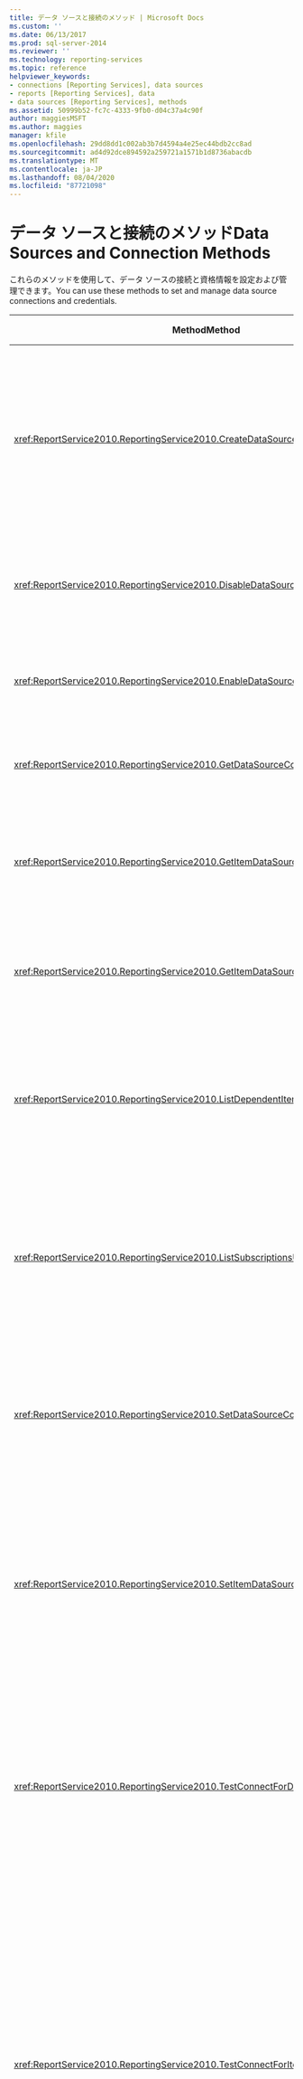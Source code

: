 ```yaml
---
title: データ ソースと接続のメソッド | Microsoft Docs
ms.custom: ''
ms.date: 06/13/2017
ms.prod: sql-server-2014
ms.reviewer: ''
ms.technology: reporting-services
ms.topic: reference
helpviewer_keywords:
- connections [Reporting Services], data sources
- reports [Reporting Services], data
- data sources [Reporting Services], methods
ms.assetid: 50999b52-fc7c-4333-9fb0-d04c37a4c90f
author: maggiesMSFT
ms.author: maggies
manager: kfile
ms.openlocfilehash: 29dd8dd1c002ab3b7d4594a4e25ec44bdb2cc8ad
ms.sourcegitcommit: ad4d92dce894592a259721a1571b1d8736abacdb
ms.translationtype: MT
ms.contentlocale: ja-JP
ms.lasthandoff: 08/04/2020
ms.locfileid: "87721098"
---
```

# <a name="data-sources-and-connection-methods"></a><span data-ttu-id="baca5-102">データ ソースと接続のメソッド</span><span class="sxs-lookup"><span data-stu-id="baca5-102">Data Sources and Connection Methods</span></span>
  <span data-ttu-id="baca5-103">これらのメソッドを使用して、データ ソースの接続と資格情報を設定および管理できます。</span><span class="sxs-lookup"><span data-stu-id="baca5-103">You can use these methods to set and manage data source connections and credentials.</span></span>  
  
|<span data-ttu-id="baca5-104">Method</span><span class="sxs-lookup"><span data-stu-id="baca5-104">Method</span></span>|<span data-ttu-id="baca5-105">アクション</span><span class="sxs-lookup"><span data-stu-id="baca5-105">Action</span></span>|  
|------------|------------|  
|<xref:ReportService2010.ReportingService2010.CreateDataSource%2A>|<span data-ttu-id="baca5-106">レポート サーバー データベースまたは SharePoint ライブラリの新しいデータ ソースを作成します。</span><span class="sxs-lookup"><span data-stu-id="baca5-106">Creates a new data source in the report server database or SharePoint library.</span></span>|  
|<xref:ReportService2010.ReportingService2010.DisableDataSource%2A>|<span data-ttu-id="baca5-107">有効になっているデータ ソースを無効にします。</span><span class="sxs-lookup"><span data-stu-id="baca5-107">Disables a data source that is enabled.</span></span>|  
|<xref:ReportService2010.ReportingService2010.EnableDataSource%2A>|<span data-ttu-id="baca5-108">無効なデータ ソースを有効にします。</span><span class="sxs-lookup"><span data-stu-id="baca5-108">Enables a data source that is disabled.</span></span>|  
|<xref:ReportService2010.ReportingService2010.GetDataSourceContents%2A>|<span data-ttu-id="baca5-109">データ ソースの内容を返します。</span><span class="sxs-lookup"><span data-stu-id="baca5-109">Returns the contents of a data source.</span></span>|  
|<xref:ReportService2010.ReportingService2010.GetItemDataSourcePrompts%2A>|<span data-ttu-id="baca5-110">指定したアイテムのデータ ソース表示名を取得します。</span><span class="sxs-lookup"><span data-stu-id="baca5-110">Gets the data source prompts for a specified item.</span></span>|  
|<xref:ReportService2010.ReportingService2010.GetItemDataSources%2A>|<span data-ttu-id="baca5-111">カタログ内のアイテムのデータ ソースを返します。</span><span class="sxs-lookup"><span data-stu-id="baca5-111">Returns the data sources for an item in the catalog.</span></span>|  
|<xref:ReportService2010.ReportingService2010.ListDependentItems%2A>|<span data-ttu-id="baca5-112">指定したカタログ アイテムを参照するカタログ アイテムの一覧を返します。</span><span class="sxs-lookup"><span data-stu-id="baca5-112">Returns a list of catalog items that reference a specified catalog item.</span></span>|  
|<xref:ReportService2010.ReportingService2010.ListSubscriptionsUsingDataSource%2A>|<span data-ttu-id="baca5-113">指定したデータ ソースに関連付けられたサブスクリプションの一覧を返します。</span><span class="sxs-lookup"><span data-stu-id="baca5-113">Returns a list of subscriptions that are associated with a given data source.</span></span>|  
|<xref:ReportService2010.ReportingService2010.SetDataSourceContents%2A>|<span data-ttu-id="baca5-114">データ ソースに関連付けられた接続プロパティを設定します。</span><span class="sxs-lookup"><span data-stu-id="baca5-114">Sets the connection properties that are associated with a data source.</span></span>|  
|<xref:ReportService2010.ReportingService2010.SetItemDataSources%2A>|<span data-ttu-id="baca5-115">レポート サーバー データベースまたは SharePoint ライブラリのアイテムのデータ ソースを設定します。</span><span class="sxs-lookup"><span data-stu-id="baca5-115">Sets the data sources for an item in a report server database or SharePoint library.</span></span>|  
|<xref:ReportService2010.ReportingService2010.TestConnectForDataSourceDefinition%2A>|<span data-ttu-id="baca5-116">データ ソースへの接続をテストします。</span><span class="sxs-lookup"><span data-stu-id="baca5-116">Tests the connection for a data source.</span></span> <span data-ttu-id="baca5-117">このメソッドは、データ ソースのテストを直接実行できます。</span><span class="sxs-lookup"><span data-stu-id="baca5-117">This method supports the direct testing of the data source.</span></span>|  
|<xref:ReportService2010.ReportingService2010.TestConnectForItemDataSource%2A>|<span data-ttu-id="baca5-118">データ ソースへの接続をテストします。</span><span class="sxs-lookup"><span data-stu-id="baca5-118">Tests the connection for a data source.</span></span> <span data-ttu-id="baca5-119">このメソッドは、レポートまたはモデルで使用されるパブリッシュされたデータ ソースと、共有データ ソースのテストをサポートします。</span><span class="sxs-lookup"><span data-stu-id="baca5-119">This method supports the testing of published data sources that are used by reports or models and shared data sources.</span></span>|  
  
## <a name="see-also"></a><span data-ttu-id="baca5-120">参照</span><span class="sxs-lookup"><span data-stu-id="baca5-120">See Also</span></span>  
 <span data-ttu-id="baca5-121">[Web サービスと .NET Framework を使用してのアプリケーションの構築](../net-framework/building-applications-using-the-web-service-and-the-net-framework.md) </span><span class="sxs-lookup"><span data-stu-id="baca5-121">[Building Applications Using the Web Service and the .NET Framework](../net-framework/building-applications-using-the-web-service-and-the-net-framework.md) </span></span>  
 <span data-ttu-id="baca5-122">[レポート サーバー Web サービス](../report-server-web-service.md) </span><span class="sxs-lookup"><span data-stu-id="baca5-122">[Report Server Web Service](../report-server-web-service.md) </span></span>  
 <span data-ttu-id="baca5-123">[レポート サーバー Web サービス メソッド](report-server-web-service-methods.md) </span><span class="sxs-lookup"><span data-stu-id="baca5-123">[Report Server Web Service Methods](report-server-web-service-methods.md) </span></span>  
 [<span data-ttu-id="baca5-124">テクニカル リファレンス (SSRS)</span><span class="sxs-lookup"><span data-stu-id="baca5-124">Technical Reference &#40;SSRS&#41;</span></span>](../../technical-reference-ssrs.md)  
  
  
